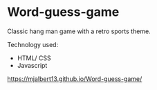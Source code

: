 # Word-guess-game
Classic hang man game with a retro sports theme.

Technology used:
- HTML/ CSS
- Javascript

https://mjalbert13.github.io/Word-guess-game/
